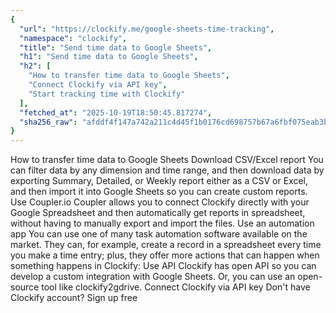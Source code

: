 ```yaml
---
{
  "url": "https://clockify.me/google-sheets-time-tracking",
  "namespace": "clockify",
  "title": "Send time data to Google Sheets",
  "h1": "Send time data to Google Sheets",
  "h2": [
    "How to transfer time data to Google Sheets",
    "Connect Clockify via API key",
    "Start tracking time with Clockify"
  ],
  "fetched_at": "2025-10-19T18:50:45.817274",
  "sha256_raw": "afddf4f147a742a211c4d45f1b0176cd698757b67a6fbf075eab3b01c5881b4f"
}
---
```


How to transfer time data to Google Sheets
Download CSV/Excel report
You can filter data by any dimension and time range, and then download data by exporting Summary, Detailed, or Weekly report either as a CSV or Excel, and then import it into Google Sheets so you can create custom reports.
Use Coupler.io
Coupler allows you to connect Clockify directly with your Google Spreadsheet and then automatically get reports in spreadsheet, without having to manually export and import the files.
Use an automation app
You can use one of many task automation software available on the market. They can, for example, create a record in a spreadsheet every time you make a time entry; plus, they offer more actions that can happen when something happens in Clockify:
Use API
Clockify has open API so you can develop a custom integration with Google Sheets.
Or, you can use an open-source tool like clockify2gdrive.
Connect Clockify via API key
Don't have Clockify account? Sign up free
